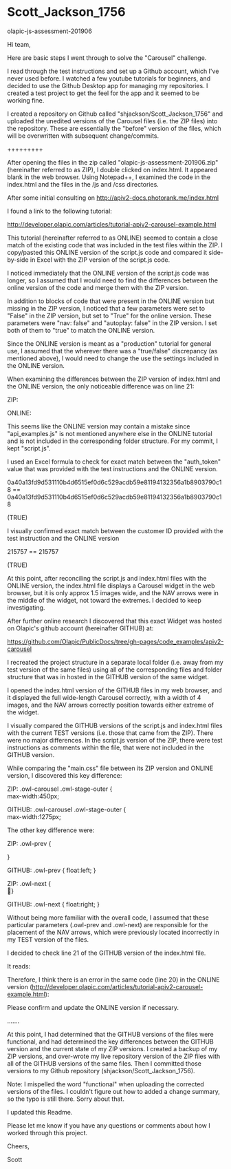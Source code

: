 # Scott_Jackson_1756
 olapic-js-assessment-201906


Hi team,

Here are basic steps I went through to solve the "Carousel" challenge.

I read through the test instructions and set up a Github account, which I've never used before. I watched a few youtube tutorials for beginners, and decided to use the Github Desktop app for managing my repositories. I created a test project to get the feel for the app and it seemed to be working fine.

I created a repository on Github called "shjackson/Scott_Jackson_1756" and uploaded the unedited versions of the Carousel files (i.e. the ZIP files) into the repository. These are essentially the "before" version of the files, which will be overwritten with subsequent change/commits.

+++++++++

After opening the files in the zip called "olapic-js-assessment-201906.zip" (hereinafter referred to as ZIP), I double clicked on index.html. It appeared blank in the web browser. Using Notepad++, I examined the code in the index.html and the files in the /js and /css directories.

After some initial consulting on http://apiv2-docs.photorank.me/index.html

I found a link to the following tutorial:

http://developer.olapic.com/articles/tutorial-apiv2-carousel-example.html

This tutorial (hereinafter referred to as ONLINE) seemed to contain a close match of the existing code that was included in the test files within the ZIP. I copy/pasted this ONLINE version of the script.js code and compared it side-by-side in Excel with the ZIP version of the script.js code.

I noticed immediately that the ONLINE version of the script.js code was longer, so I assumed that I would need to find the differences between the online version of the code and merge them with the ZIP version.

In addition to blocks of code that were present in the ONLINE version but missing in the ZIP version, I noticed that a few parameters were set to "False" in the ZIP version, but set to "True" for the online version. These parameters were "nav: false" and "autoplay: false" in the ZIP version. I set both of them to "true" to match the ONLINE version.

Since the ONLINE version is meant as a "production" tutorial for general use, I assumed that the wherever there was a "true/false" discrepancy (as mentioned above), I would need to change the use the settings included in the ONLINE version.

When examining the differences between the ZIP version of index.html and the ONLINE version, the only noticeable difference was on line 21:

ZIP:
<script src="js/script.js"></script>

ONLINE:
<script src="js/api_examples.js"></script>

This seems like the ONLINE version may contain a mistake since "api_examples.js" is not mentioned anywhere else in the ONLINE tutorial and is not included in the corresponding folder structure. For my commit, I kept "script.js".

I used an Excel formula to check for exact match between the "auth_token" value that was provided with the test instructions and the ONLINE version.

0a40a13fd9d531110b4d6515ef0d6c529acdb59e81194132356a1b8903790c18 == 0a40a13fd9d531110b4d6515ef0d6c529acdb59e81194132356a1b8903790c18

(TRUE)

I visually confirmed exact match between the customer ID provided with the test instruction and the ONLINE version

215757 == 215757

(TRUE)

At this point, after reconciling the script.js and index.html files with the ONLINE version, the index.html file displays a Carousel widget in the web browser, but it is only approx 1.5 images wide, and the NAV arrows were in the middle of the widget, not toward the extremes. I decided to keep investigating.
	
After further online research I discovered that this exact Widget was hosted on Olapic's github account (hereinafter GITHUB) at:

https://github.com/Olapic/PublicDocs/tree/gh-pages/code_examples/apiv2-carousel

I recreated the project structure in a separate local folder (i.e. away from my test version of the same files) using all of the corresponding files and folder structure that was in hosted in the GITHUB version of the same widget.

I opened the index.html version of the GITHUB files in my web browser, and it displayed the full wide-length Carousel correctly, with a width of 4 images, and the NAV arrows correctly position towards either extreme of the widget.

I visually compared the GITHUB versions of the script.js and index.html files with the current TEST versions (i.e. those that came from the ZIP). There were no major differences. In the script.js version of the ZIP, there were test instructions as comments within the file, that were not included in the GITHUB version. 

While comparing the "main.css" file between its ZIP version and ONLINE version, I discovered this key difference:

ZIP:
.owl-carousel .owl-stage-outer {  
	max-width:450px; 
	
GITHUB:
.owl-carousel .owl-stage-outer {  
	max-width:1275px; 
	
The other key difference were:

ZIP:
.owl-prev {   

}

GITHUB:
.owl-prev { 
	float:left; 
} 

ZIP:
.owl-next {   

}

GITHUB:
.owl-next { 
	float:right; 
}


Without being more familiar with the overall code, I assumed that these particular parameters (.owl-prev and .owl-next) are responsible for the placement of the NAV arrows, which were previously located incorrectly in my TEST version of the files. 

I decided to check line 21 of the GITHUB version of the index.html file.

It reads:

<script src="js/script.js"></script>

Therefore, I think there is an error in the same code (line 20) in the ONLINE version (http://developer.olapic.com/articles/tutorial-apiv2-carousel-example.html):

<script src="js/api_examples.js"></script>

Please confirm and update the ONLINE version if necessary.

.......

At this point, I had determined that the GITHUB versions of the files  were functional, and had determined the key differences between the GITHUB version and the current state of my ZIP versions. I created a backup of my ZIP versions, and over-wrote my live repository version of the ZIP files with all of the GITHUB versions of the same files. Then I committed those versions to my Github repository (shjackson/Scott_Jackson_1756).

Note: I mispelled the word "functional" when uploading the corrected versions of the files. I couldn't figure out how to added a change summary, so the typo is still there. Sorry about that.

I updated this Readme.

Please let me know if you have any questions or comments about how I worked through this project.

Cheers,

Scott


